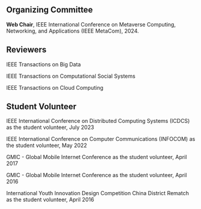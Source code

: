 ## Organizing Committee
**Web Chair**, IEEE International Conference on Metaverse Computing, Networking, and Applications (IEEE MetaCom), 2024.

## Reviewers
IEEE Transactions on Big Data   
 
IEEE Transactions on Computational Social Systems   

IEEE Transactions on Cloud Computing    

## Student Volunteer
IEEE International Conference on Distributed Computing Systems (ICDCS) as the student volunteer, July 2023   

IEEE International Conference on Computer Communications (INFOCOM) as the student volunteer, May 2022 
  
GMIC - Global Mobile Internet Conference as the student volunteer, April 2017 

GMIC - Global Mobile Internet Conference as the student volunteer, April 2016 
 
International Youth Innovation Design Competition China District Rematch as the student volunteer, April 2016  



